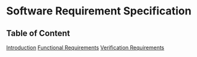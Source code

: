 # Software Requirement Specification

## Table of Content

[Introduction](documents/overview.md)
[Functional Requirements](documents/requirements.md)
[Verification Requirements](documents/requirements.md)
